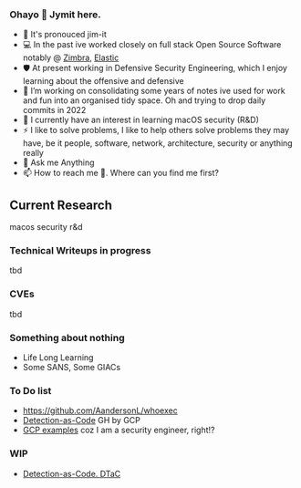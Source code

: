 ### Ohayo 👋 Jymit here.
<!--
**Jymit/jymit** is a ✨ _special_ ✨ repository because its `README.md` (this file) appears on your GitHub profile
Here are some ideas to get you started:
- 👯 I’m looking to collaborate on 
- 🤔 I’m looking for help with
- 😄 Pronouns:
-->
- 🤔 It's pronouced jim-it
- 💻 In the past ive worked closely on full stack Open Source Software notably @ [Zimbra](https://www.zimbra.com/), [Elastic](https://www.elastic.co/)
- 🛡️ At present working in Defensive Security Engineering, which I enjoy learning about the offensive and defensive
- 🔭 I’m working on consolidating some years of notes ive used for work and fun into an organised tidy space. Oh and trying to drop daily commits in 2022
- 🌱 I currently have an interest in learning macOS security (R&D)
- ⚡ I like to solve problems, I like to help others solve problems they may have, be it people, software, network, architecture, security or anything really
- 💬 Ask me Anything
- 📫 How to reach me 🤔. Where can you find me first?

## Current Research
macos security r&d
### Technical Writeups in progress
tbd
### CVEs
tbd
### Something about nothing
- Life Long Learning
- Some SANS, Some GIACs
### To Do list
- https://github.com/AandersonL/whoexec
- [Detection-as-Code](https://github.com/GoogleCloudPlatform/threat-detection-as-code) GH by GCP
- [GCP examples](https://github.com/orgs/GoogleCloudPlatform/repositories?q=detection&type=all&language=&sort=) coz I am a security engineer, right!?
### WIP
- [Detection-as-Code. DTaC](https://medium.com/anton-on-security/can-we-have-detection-as-code-96f869cfdc79) 
